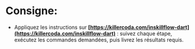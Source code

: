 # **Consigne**:

- Appliquez les instructions sur **[https://killercoda.com/inskillflow-dart](https://killercoda.com/inskillflow-dart)** : suivez chaque étape, exécutez les commandes demandées, puis livrez les résultats requis.
